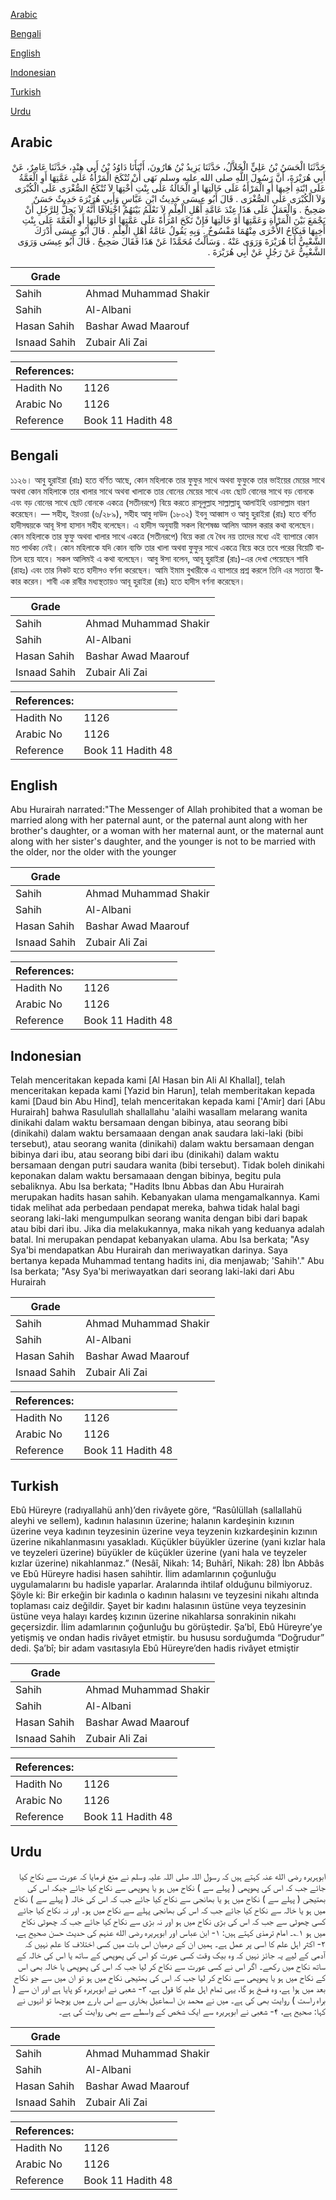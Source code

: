 [Arabic](#arabic)

[Bengali](#bengali)

[English](#english)

[Indonesian](#indonesian)

[Turkish](#turkish)

[Urdu](#urdu)

## Arabic


<div dir="rtl" lang="ar" style={{fontSize:'larger',backgroundColor:'#f8f9fa',padding:20}}>
حَدَّثَنَا الْحَسَنُ بْنُ عَلِيٍّ الْخَلاَّلُ، حَدَّثَنَا يَزِيدُ بْنُ هَارُونَ، أَنْبَأَنَا دَاوُدُ بْنُ أَبِي هِنْدٍ، حَدَّثَنَا عَامِرٌ، عَنْ أَبِي هُرَيْرَةَ، أَنَّ رَسُولَ اللَّهِ صلى الله عليه وسلم نَهَى أَنْ تُنْكَحَ الْمَرْأَةُ عَلَى عَمَّتِهَا أَوِ الْعَمَّةُ عَلَى ابْنَةِ أَخِيهَا أَوِ الْمَرْأَةُ عَلَى خَالَتِهَا أَوِ الْخَالَةُ عَلَى بِنْتِ أُخْتِهَا لاَ تُنْكَحُ الصُّغْرَى عَلَى الْكُبْرَى وَلاَ الْكُبْرَى عَلَى الصُّغْرَى ‏.‏ قَالَ أَبُو عِيسَى حَدِيثُ ابْنِ عَبَّاسٍ وَأَبِي هُرَيْرَةَ حَدِيثٌ حَسَنٌ صَحِيحٌ ‏.‏ وَالْعَمَلُ عَلَى هَذَا عِنْدَ عَامَّةِ أَهْلِ الْعِلْمِ لاَ نَعْلَمُ بَيْنَهُمُ اخْتِلاَفًا أَنَّهُ لاَ يَحِلُّ لِلرَّجُلِ أَنْ يَجْمَعَ بَيْنَ الْمَرْأَةِ وَعَمَّتِهَا أَوْ خَالَتِهَا فَإِنْ نَكَحَ امْرَأَةً عَلَى عَمَّتِهَا أَوْ خَالَتِهَا أَوِ الْعَمَّةَ عَلَى بِنْتِ أَخِيهَا فَنِكَاحُ الأُخْرَى مِنْهُمَا مَفْسُوخٌ ‏.‏ وَبِهِ يَقُولُ عَامَّةُ أَهْلِ الْعِلْمِ ‏.‏ قَالَ أَبُو عِيسَى أَدْرَكَ الشَّعْبِيُّ أَبَا هُرَيْرَةَ وَرَوَى عَنْهُ ‏.‏ وَسَأَلْتُ مُحَمَّدًا عَنْ هَذَا فَقَالَ صَحِيحٌ ‏.‏ قَالَ أَبُو عِيسَى وَرَوَى الشَّعْبِيُّ عَنْ رَجُلٍ عَنْ أَبِي هُرَيْرَةَ ‏.‏
</div>
<div style={{backgroundColor:'#f8f9fa',padding:20, marginBottom: 10}}><table> <thead> <tr> <th>Grade</th> <th></th> </tr> </thead> <tbody> <tr><td>Sahih</td><td>Ahmad Muhammad Shakir</td></tr><tr><td>Sahih</td><td>Al-Albani</td></tr><tr><td>Hasan Sahih</td><td>Bashar Awad Maarouf</td></tr><tr><td>Isnaad Sahih</td><td>Zubair Ali Zai</td></tr></tbody></table><table> <thead> <tr> <th>References:</th> <th></th> </tr> </thead> <tbody><tr><td>Hadith No</td><td>1126</td></tr><tr><td>Arabic No</td><td>1126</td></tr><tr><td>Reference</td><td>Book 11 Hadith 48</td></tr></tbody></table></div>

## Bengali


<div dir="ltr" lang="bn" style={{fontSize:'larger',backgroundColor:'#f8f9fa',padding:20}}>
১১২৬। আবু হুরাইরা (রাঃ) হতে বর্ণিত আছে, কোন মহিলাকে তার ফুফুর সাথে অথবা ফুফুকে তার ভাইয়ের মেয়ের সাথে অথবা কোন মহিলাকে তার খালার সাথে অথবা খালাকে তার বোনের মেয়ের সাথে এবং ছোট বোনের সাথে বড় বোনকে এবং বড় বোনের সাথে ছোট বোনকে একত্রে (সতীনরপে) বিয়ে করতে রাসূলুল্লাহ সাল্লাল্লাহু আলাইহি ওয়াসাল্লাম বারণ করেছেন। — সহীহ, ইরওয়া (৬/২৮৯), সহীহ আবু দাউদ (১৮০২) ইবনু আব্বাস ও আবু হুরাইরা (রাঃ) হতে বর্ণিত হাদীসদ্বয়কে আবূ ঈসা হাসান সহীহ বলেছেন। এ হাদীস অনুযায়ী সকল বিশেষজ্ঞ আলিম আমল করার কথা বলেছেন। কোন মহিলাকে তার ফুফু অথবা খালার সাথে একত্রে (সতীনরপে) বিয়ে করা যে বৈধ নয় তাদের মধ্যে এই ব্যাপারে কোন মত পার্থক্য নেই। কোন মহিলাকে যদি কোন ব্যক্তি তার খালা অথবা ফুফুর সাথে একত্রে বিয়ে করে তবে পরের বিয়েটি বাতিল হয়ে যাবে। সকল আলিমই এ কথা বলেছেন। আবু ঈসা বলেন, আবূ হুরাইরা (রাঃ)-এর দেখা পেয়েছেন শাবি (রাহঃ) এবং তার নিকট হতে হাদীসও বর্ণনা করেছেন। আমি ইমাম বুখারীকে এ ব্যাপারে প্রশ্ন করলে তিনি এর সত্যতা স্বীকার করেন। শাবী এক রাবীর মধ্যস্থতায়ও আবূ হুরাইরা (রাঃ) হতে হাদীস বর্ণনা করেছেন।
</div>
<div style={{backgroundColor:'#f8f9fa',padding:20, marginBottom: 10}}><table> <thead> <tr> <th>Grade</th> <th></th> </tr> </thead> <tbody> <tr><td>Sahih</td><td>Ahmad Muhammad Shakir</td></tr><tr><td>Sahih</td><td>Al-Albani</td></tr><tr><td>Hasan Sahih</td><td>Bashar Awad Maarouf</td></tr><tr><td>Isnaad Sahih</td><td>Zubair Ali Zai</td></tr></tbody></table><table> <thead> <tr> <th>References:</th> <th></th> </tr> </thead> <tbody><tr><td>Hadith No</td><td>1126</td></tr><tr><td>Arabic No</td><td>1126</td></tr><tr><td>Reference</td><td>Book 11 Hadith 48</td></tr></tbody></table></div>

## English


<div dir="ltr" lang="en" style={{fontSize:'larger',backgroundColor:'#f8f9fa',padding:20}}>
Abu Hurairah narrated:"The Messenger of Allah prohibited that a woman be married along with her paternal aunt, or the paternal aunt along with her brother's daughter, or a woman with her maternal aunt, or the maternal aunt along with her sister's daughter, and the younger is not to be married with the older, nor the older with the younger
</div>
<div style={{backgroundColor:'#f8f9fa',padding:20, marginBottom: 10}}><table> <thead> <tr> <th>Grade</th> <th></th> </tr> </thead> <tbody> <tr><td>Sahih</td><td>Ahmad Muhammad Shakir</td></tr><tr><td>Sahih</td><td>Al-Albani</td></tr><tr><td>Hasan Sahih</td><td>Bashar Awad Maarouf</td></tr><tr><td>Isnaad Sahih</td><td>Zubair Ali Zai</td></tr></tbody></table><table> <thead> <tr> <th>References:</th> <th></th> </tr> </thead> <tbody><tr><td>Hadith No</td><td>1126</td></tr><tr><td>Arabic No</td><td>1126</td></tr><tr><td>Reference</td><td>Book 11 Hadith 48</td></tr></tbody></table></div>

## Indonesian


<div dir="ltr" lang="id" style={{fontSize:'larger',backgroundColor:'#f8f9fa',padding:20}}>
Telah menceritakan kepada kami [Al Hasan bin Ali Al Khallal], telah menceritakan kepada kami [Yazid bin Harun], telah memberitakan kepada kami [Daud bin Abu Hind], telah menceritakan kepada kami ['Amir] dari [Abu Hurairah] bahwa Rasulullah shallallahu 'alaihi wasallam melarang wanita dinikahi dalam waktu bersamaan dengan bibinya, atau seorang bibi (dinikahi) dalam waktu bersamaaan dengan anak saudara laki-laki (bibi tersebut), atau seorang wanita (dinikahi) dalam waktu bersamaan dengan bibinya dari ibu, atau seorang bibi dari ibu (dinikahi) dalam waktu bersamaan dengan putri saudara wanita (bibi tersebut). Tidak boleh dinikahi keponakan dalam waktu bersamaaan dengan bibinya, begitu pula sebaliknya. Abu Isa berkata; "Hadits Ibnu Abbas dan Abu Hurairah merupakan hadits hasan sahih. Kebanyakan ulama mengamalkannya. Kami tidak melihat ada perbedaan pendapat mereka, bahwa tidak halal bagi seorang laki-laki mengumpulkan seorang wanita dengan bibi dari bapak atau bibi dari ibu. Jika dia melakukannya, maka nikah yang keduanya adalah batal. Ini merupakan pendapat kebanyakan ulama. Abu Isa berkata; "Asy Sya'bi mendapatkan Abu Hurairah dan meriwayatkan darinya. Saya bertanya kepada Muhammad tentang hadits ini, dia menjawab; 'Sahih'." Abu Isa berkata; "Asy Sya'bi meriwayatkan dari seorang laki-laki dari Abu Hurairah
</div>
<div style={{backgroundColor:'#f8f9fa',padding:20, marginBottom: 10}}><table> <thead> <tr> <th>Grade</th> <th></th> </tr> </thead> <tbody> <tr><td>Sahih</td><td>Ahmad Muhammad Shakir</td></tr><tr><td>Sahih</td><td>Al-Albani</td></tr><tr><td>Hasan Sahih</td><td>Bashar Awad Maarouf</td></tr><tr><td>Isnaad Sahih</td><td>Zubair Ali Zai</td></tr></tbody></table><table> <thead> <tr> <th>References:</th> <th></th> </tr> </thead> <tbody><tr><td>Hadith No</td><td>1126</td></tr><tr><td>Arabic No</td><td>1126</td></tr><tr><td>Reference</td><td>Book 11 Hadith 48</td></tr></tbody></table></div>

## Turkish


<div dir="ltr" lang="tr" style={{fontSize:'larger',backgroundColor:'#f8f9fa',padding:20}}>
Ebû Hüreyre (radıyallahü anh)’den rivâyete göre, “Rasûlüllah (sallallahü aleyhi ve sellem), kadının halasının üzerine; halanın kardeşinin kızının üzerine veya kadının teyzesinin üzerine veya teyzenin kızkardeşinin kızının üzerine nikahlanmasını yasakladı. Küçükler büyükler üzerine (yani kızlar hala ve teyzeleri üzerine) büyükler de küçükler üzerine (yani hala ve teyzeler kızlar üzerine) nikahlanmaz.” (Nesâî, Nikah: 14; Buhârî, Nikah: 28) İbn Abbâs ve Ebû Hüreyre hadisi hasen sahihtir. İlim adamlarının çoğunluğu uygulamalarını bu hadisle yaparlar. Aralarında ihtilaf olduğunu bilmiyoruz. Şöyle ki: Bir erkeğin bir kadınla o kadının halasını ve teyzesini nikahı altında toplaması caiz değildir. Şayet bir kadını halasının üstüne veya teyzesinin üstüne veya halayı kardeş kızının üzerine nikahlarsa sonrakinin nikahı geçersizdir. İlim adamlarının çoğunluğu bu görüştedir. Şa’bî, Ebû Hüreyre’ye yetişmiş ve ondan hadis rivâyet etmiştir. bu hususu sorduğumda “Doğrudur” dedi. Şa’bî; bir adam vasıtasıyla Ebû Hüreyre’den hadis rivâyet etmiştir
</div>
<div style={{backgroundColor:'#f8f9fa',padding:20, marginBottom: 10}}><table> <thead> <tr> <th>Grade</th> <th></th> </tr> </thead> <tbody> <tr><td>Sahih</td><td>Ahmad Muhammad Shakir</td></tr><tr><td>Sahih</td><td>Al-Albani</td></tr><tr><td>Hasan Sahih</td><td>Bashar Awad Maarouf</td></tr><tr><td>Isnaad Sahih</td><td>Zubair Ali Zai</td></tr></tbody></table><table> <thead> <tr> <th>References:</th> <th></th> </tr> </thead> <tbody><tr><td>Hadith No</td><td>1126</td></tr><tr><td>Arabic No</td><td>1126</td></tr><tr><td>Reference</td><td>Book 11 Hadith 48</td></tr></tbody></table></div>

## Urdu


<div dir="rtl" lang="ur" style={{fontSize:'larger',backgroundColor:'#f8f9fa',padding:20}}>
ابوہریرہ رضی الله عنہ کہتے ہیں کہ رسول اللہ صلی اللہ علیہ وسلم نے منع فرمایا کہ عورت سے نکاح کیا جائے جب کہ اس کی پھوپھی ( پہلے سے ) نکاح میں ہو یا پھوپھی سے نکاح کیا جائے جبکہ اس کی بھتیجی ( پہلے سے ) نکاح میں ہو یا بھانجی سے نکاح کیا جائے جب کہ اس کی خالہ ( پہلے سے ) نکاح میں ہو یا خالہ سے نکاح کیا جائے جب کہ اس کی بھانجی پہلے سے نکاح میں ہو۔ اور نہ نکاح کیا جائے کسی چھوٹی سے جب کہ اس کی بڑی نکاح میں ہو اور نہ بڑی سے نکاح کیا جائے جب کہ چھوٹی نکاح میں ہو ۱؎۔ امام ترمذی کہتے ہیں: ۱- ابن عباس اور ابوہریرہ رضی الله عنہم کی حدیث حسن صحیح ہے، ۲- اکثر اہل علم کا اسی پر عمل ہے۔ ہمیں ان کے درمیان اس بات میں کسی اختلاف کا علم نہیں کہ آدمی کے لیے یہ جائز نہیں کہ وہ بیک وقت کسی عورت کو اس کی پھوپھی کے ساتھ یا اس کی خالہ کے ساتھ نکاح میں رکھے۔ اگر اس نے کسی عورت سے نکاح کر لیا جب کہ اس کی پھوپھی یا خالہ بھی اس کے نکاح میں ہو یا پھوپھی سے نکاح کر لیا جب کہ اس کی بھتیجی نکاح میں ہو تو ان میں سے جو نکاح بعد میں ہوا ہے، وہ فسخ ہو گا، یہی تمام اہل علم کا قول ہے، ۳- شعبی نے ابوہریرہ کو پایا ہے اور ان سے ( براہ راست ) روایت بھی کی ہے۔ میں نے محمد بن اسماعیل بخاری سے اس بارے میں پوچھا تو انہوں نے کہا: صحیح ہے، ۴- شعبی نے ابوہریرہ سے ایک شخص کے واسطے سے بھی روایت کی ہے۔
</div>
<div style={{backgroundColor:'#f8f9fa',padding:20, marginBottom: 10}}><table> <thead> <tr> <th>Grade</th> <th></th> </tr> </thead> <tbody> <tr><td>Sahih</td><td>Ahmad Muhammad Shakir</td></tr><tr><td>Sahih</td><td>Al-Albani</td></tr><tr><td>Hasan Sahih</td><td>Bashar Awad Maarouf</td></tr><tr><td>Isnaad Sahih</td><td>Zubair Ali Zai</td></tr></tbody></table><table> <thead> <tr> <th>References:</th> <th></th> </tr> </thead> <tbody><tr><td>Hadith No</td><td>1126</td></tr><tr><td>Arabic No</td><td>1126</td></tr><tr><td>Reference</td><td>Book 11 Hadith 48</td></tr></tbody></table></div>